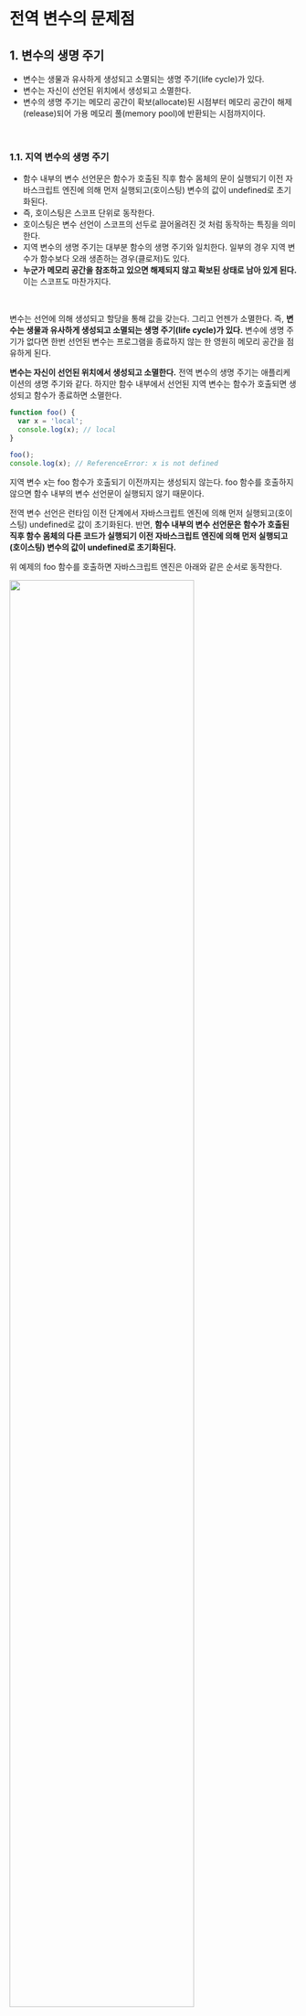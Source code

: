 # 전역 변수의 문제점

## 1. 변수의 생명 주기

* 변수는 생물과 유사하게 생성되고 소멸되는 생명 주기(life cycle)가 있다.
* 변수는 자신이 선언된 위치에서 생성되고 소멸한다.
* 변수의 생명 주기는 메모리 공간이 확보(allocate)된 시점부터 메모리 공간이 해제(release)되어 가용 메모리 풀(memory pool)에 반환되는 시점까지이다.

&nbsp;  

### 1.1. 지역 변수의 생명 주기

* 함수 내부의 변수 선언문은 함수가 호출된 직후 함수 몸체의 문이 실행되기 이전 자바스크립트 엔진에 의해 먼저 실행되고(호이스팅) 변수의 값이 undefined로 초기화된다.
* 즉, 호이스팅은 스코프 단위로 동작한다.
* 호이스팅은 변수 선언이 스코프의 선두로 끌어올려진 것 처럼 동작하는 특징을 의미한다.
* 지역 변수의 생명 주기는 대부분 함수의 생명 주기와 일치한다. 일부의 경우 지역 변수가 함수보다 오래 생존하는 경우(클로저)도 있다.
* **누군가 메모리 공간을 참조하고 있으면 해제되지 않고 확보된 상태로 남아 있게 된다.** 이는 스코프도 마찬가지다. 

&nbsp;  

변수는 선언에 의해 생성되고 할당을 통해 값을 갖는다. 그리고 언젠가 소멸한다. 즉, **변수는 생물과 유사하게 생성되고 소멸되는 생명 주기(life cycle)가 있다.** 변수에 생명 주기가 없다면 한번 선언된 변수는 프로그램을 종료하지 않는 한 영원히 메모리 공간을 점유하게 된다.

**변수는 자신이 선언된 위치에서 생성되고 소멸한다.** 전역 변수의 생명 주기는 애플리케이션의 생명 주기와 같다. 하지만 함수 내부에서 선언된 지역 변수는 함수가 호출되면 생성되고 함수가 종료하면 소멸한다.

```javascript
function foo() {
  var x = 'local';
  console.log(x); // local
}

foo();
console.log(x); // ReferenceError: x is not defined
```

지역 변수 x는 foo 함수가 호출되기 이전까지는 생성되지 않는다. foo 함수를 호출하지 않으면 함수 내부의 변수 선언문이 실행되지 않기 때문이다.

전역 변수 선언은 런타임 이전 단계에서 자바스크립트 엔진에 의해 먼저 실행되고(호이스팅) undefined로 값이 초기화된다. 반면, **함수 내부의 변수 선언문은 함수가 호출된 직후 함수 몸체의 다른 코드가 실행되기 이전 자바스크립트 엔진에 의해 먼저 실행되고(호이스팅) 변수의 값이 undefined로 초기화된다.**

위 예제의 foo 함수를 호출하면 자바스크립트 엔진은 아래와 같은 순서로 동작한다.

<img src="https://user-images.githubusercontent.com/32444914/81717376-6dc77100-94b5-11ea-93ad-a0a451b24f30.png" width="80%" />

1. 변수 x의 선언문을 가장 먼저 실행, undefined로 x의 값을 초기화
2. `x = 'local'` 할당문 실행
3. 이후 문들을 순차적으로 실행
4. 함수 호출 종료, 지역 변수 x 소멸

이처럼 **호이스팅은 스코프 단위로 동작한다.** 전역 변수의 호이스팅은 전역 변수의 선언이 전역 스코프의 선두로 끌어 올려진 것 처럼 동작한다. 따라서 전역 변수는 전역 전체에서 유효하다. 지역 변수의 호이스팅은 지역 변수의 선언이 지역 스코프의 선두로 끌어 올려진 것 처럼 동작한다. 따라서 지역 변수는 함수 전체에서 유효하다. 즉, **호이스팅은 변수 선언이 스코프의 선두로 끌어 올려진 것처럼 동작하는 자바스크립트 고유의 특징을 말한다.**

위 예제에서 foo 함수 내부에 선언된 지역 변수 x는 함수 호출이 종료되면 소멸된다. 함수 내부에서 선언된 지역 변수는 함수가 호출되어 실행되는 동안에만 유효하다. 즉, **지역 변수의 생명 주기는 대부분 함수의 생명 주기와 일치한다.** 일부의 경우 지역 변수가 함수보다 오래 생존하는 경우(클로저)도 있다.

변수는 하나의 값을 저장하기 위해 확보한 메모리 공간 자체 또는 그 메모리 공간을 식별하기 위해 붙인 이름이다. 따라서 **변수의 생명 주기는 메모리 공간이 확보(allocate)된 시점부터 메모리 공간이 해제(release)되어 가용 메모리 풀(memory pool)에 반환되는 시점까지이다.**

함수 내부에서 선언된 지역 변수는 함수가 생성한 스코프(렉시컬 환경)에 등록된다.  따라서 변수는 자신이 등록된 스코프가 소멸(스코프가 메모리에서 해제)될 때까지 유효하다. 할당(allocate)된 메모리 공간을 아무도 참조하지 않으면 가비지 컬렉터에 의해 해제(release)되어 가용 메모리 풀에 반환된다. 즉, **누군가 메모리 공간을 참조하고 있으면 해제되지 않고 확보된 상태로 남아 있게 된다.** 이는 스코프도 마찬가지다. 누군가 스코프를 참조하고 있으면 스코프는 해제되지 않고 생존하게 된다 (클로저).

&nbsp;  

### 1.2. 전역 변수의 생명 주기

* var 키워드로 선언한 전역 변수의 생명 주기는 전역 객체의 생명 주기와 일치한다.

&nbsp;  

함수와는 달리 전역코드는 명시적인 호출없이 실행된다. 이때 var 키워드로 선언한 전역 변수는 전역 객체의 프로퍼티가 된다. 이는 **전역 변수의 생명주기가 전역 객체의 생명 주기와 일치한다는 것을 말한다.**

> **전역 객체**
>
> 전역 객체(global object)는 코드가 실행되기 이전 단계에 자바스크립트 엔진에 의해 어떤 객체보다도 먼저 생성되는 특수한 객체이다. 전역 객체는 클라이언트 사이드 환경(브라우저)에서는 window, 서버 사이드 환경(Node.js)에서는 global 객체를 의미한다.
>
> 전역 객체의 프로퍼티로는 표준 빌트인 객체(Object, String, Number, Function...)들과 호스트 객체(클라이언트 web API 또는 Node.js의 호스트 API), 그리고 var 키워드로 선언한 전역 변수와 전역 함수가 있다.

브라우저 환경에서 전역 객체는 window이므로 브라우저 환경에서 var 키워드로 선언한 전역 변수는 전역 객체 window의 프로퍼티이다. 전역 객체 window는 웹페이지를 종료하기 전까지 유효하다. 따라서 브라우저 환경에서 var 키워드로 선언한 전역 변수는 웹페이지를 종료할 때까지 유효하다. 즉, **var 키워드로 선언한 전역 변수의 생명 주기는 전역 객체의 생명 주기와 일치한다.**

<img src="https://user-images.githubusercontent.com/32444914/81720655-a9fcd080-94b9-11ea-97cd-6ae4710962d2.png" width="80%" />

&nbsp;  

## 2. 전역 변수의 문제점

* **암묵적 결합**
  * 모든 코드가 전역 변수를 참조하고 변경할 수 있다. 때문에 의도치 않게 상태가 변경될 수 있다.
* **긴 생명 주기**
  * 메모리 리소스를 오랜 기간 소비한다
  * 전역 변수의 상태를 변경할 수 있는 시간도 길다.
  * var 키워드는 변수의 중복 선언을 허용한다. 변수 이름이 중복되면 의도치 않은 재할당이 이루어진다.
* **스코프 체인 종점에 존재**
  * 전역 변수의 검색 속도가 가장 느리다. 검색 속도의 차이는 그다지 크지 않지만, 차이는 분명히 있다.
* **네임 스페이스 오염**
  * 자바스크립트의 가장 큰 문제점 중 하나는 파일이 분리되어 있어도 하나의 전역 스코프를 공유한다는 것이다. 따라서 다른 파일 내에서 동일한 이름으로 지어진 변수나 함수가 같은 스코프 내에 존재할 경우 예상치 못한 결과를 가져올 수 있다.

&nbsp;  

## 3. 전역 변수 사용 억제 방법

* **전역 변수를 사용해야할 이유를 찾지 못한다면 지역 변수를 사용해야한다. 변수의 스코프는 좁을수록 좋다.**
* 전역 변수 사용 억제 방법
  * 즉시 실행 함수 - 모든 변수를 즉시 실행 함수의 지역 변수로 제한
  * 네임 스페이스 객체 - 객체의 프로퍼티 활용
  * 모듈 패턴 - 클래스 모방, 클로저 활용
  * ES6 모듈 - 파일별 스코프 생성

&nbsp;  

### 3.1. 즉시 실행 함수

함수 정의와 동시에 호출되는 즉시 실행 함수는 단 한번만 호출된다. **모든 코드를 즉시 실행 함수로 감싸면 모든 변수는 즉시 실행 함수의 지역 변수가 된다.** 이러한 특성을 이용해 전역 변수의 사용을 제한하는 방법이다.

```javascript
(function () {
  var foo = 10; // 즉시 실행 함수의 지역 변수
  // ...
}());

console.log(foo); // ReferenceError: foo is not defined
```

&nbsp;  

### 3.2. 네임 스페이스 객체

전역에 네임 스페이스(Name space) 역할을 담당할 객체를 생성하고 전역 변수처럼 사용하고 싶은 변수를 프로퍼티로 추가하는 방법이다.

```javascript
var MYAPP = {}; // 전역 네임 스페이스 객체

MYAPP.name = 'Kim';

console.log(MYAPP.name); // Kim
```

네임 스페이스를 분리하여 식별자 충돌을 방지하는 효과는 있으나, 네임 스페이스 객체 자체가 전역 변수에 할당되므로 그다지 유용해 보이지는 않는다.

&nbsp;  

### 3.3. 모듈 패턴

모듈 패턴은 클래스를 모방하여 관련이 있는 변수와 함수를 모아 즉시 실행 함수로 감싸 하나의 모듈을 만든다. 모듈 패턴은 클로저를 기반으로 동작한다. **모듈 패턴의 특징은 전역 변수의 억제와 캡슐화까지 (한정적으로) 구현할 수 있다는 것이다.**

```javascript
var Counter = (function () {
  // private 변수
  var num = 0;
  
  // 외부로 공개할 데이터나 메소드를 프로퍼티로 추가한 객체를 반환한다.
  return {
    increase() {
      return ++num;
    },
    decrease() {
      return --num;
    }
  }
}());

// private 변수는 외부로 노출되지 않는다.
console.log(Counter.num); // undefined

console.log(Counter.increase()); // 1
console.log(Counter.decrease()); // 0
```

위 예제의 즉시 실행 함수는 객체를 반환한다. 이 객체에는 외부에 노출하고 싶은 변수나 함수를 담아 반환한다. 이때 외부로 반환되는 객체의 프로퍼티는 퍼블릭 멤버(public member)이다. 외부로 반환되지 않는 변수는 외부에서 접근할 수 없는 프라이빗 멤버(private member)가 된다.

&nbsp;  

### 3.4. ES6 모듈

전역 변수를 억제하기 위해 ES6에서 도입된 모듈을 사용할 수도 있다. 모던 브라우저(Chrome 61, FF 60, SF 10.1, Edge 16 이상)에서 ES6 모듈을 사용할 수 있다.

script 태그에 type="module" 어트리뷰트를 추가하면 로드된 자바스크립트 파일은 모듈로서 동작한다. 모듈의 파일 확장자는 mjs를 권장한다.

```html
<script type="module" src="lib.mjs"></script>
<script type="module" src="app.mjs"></script>
```

하지만 ES6 모듈은 IE를 포함한 구형 브라우저에서 동작하지 않으며, 브라우저의 ES6 모듈 기능을 사용하더라도 트랜스파일링이나 번들링이 필요하기 때문에 아직까지는 브라우저가 지원하는 ES6 모듈 기능보다는 Webpack 등의 모듈 번들러를 사용하는 것이 일반적이다.

&nbsp;

## 참고 자료

* [poiemaweb.com - 전역 변수의 문제점](https://poiemaweb.com/fastcampus/global-variable)


